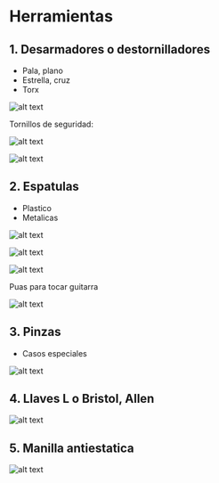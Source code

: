 # Herramientas

## 1. Desarmadores o destornilladores

- Pala, plano
- Estrella, cruz
- Torx

![alt text](imagen-5.png)

Tornillos de seguridad:

![alt text](imagen.png)

![alt text](imagen-1.png)

## 2. Espatulas

- Plastico
- Metalicas

![alt text](66.png)

![alt text](D_NQ_NP_727379-MCO79838814733_102024-O.webp)

![alt text](kit-set-juego-de-12-piezas-espatulas-para-apertura-de-celulares-dispositivos-guatemala-electronica-electronico-herramienta-para-montaje-y-desmontaje-de-electronicos-guatemala-puas-espatula-para-celular-reparacion-.png)

Puas para tocar guitarra

![alt text](imagen-4.png)

## 3. Pinzas

- Casos especiales

![alt text](imagen-2.png)

## 4. Llaves L o Bristol, Allen

![alt text](61xw8D5q1VL._AC_SL1456_.jpg)

## 5. Manilla antiestatica

![alt text](imagen-3.png)